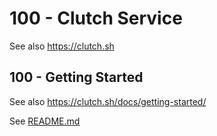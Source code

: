 # 100 - Clutch Service

See also https://clutch.sh

## 100 - Getting Started

See also https://clutch.sh/docs/getting-started/

See [README.md](./100/README.md)
